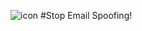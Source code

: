![icon](https://github.com/user-attachments/assets/db630943-e0b2-47db-891a-66c83d397137)
#Stop Email Spoofing!
